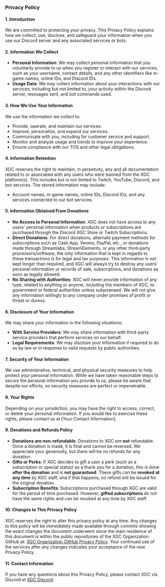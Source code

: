 ### Privacy Policy

#### 1. Introduction
We are committed to protecting your privacy. This Privacy Policy explains how we collect, use, disclose, and safeguard your information when you use our Discord server and any associated services or bots.

#### 2. Information We Collect
- **Personal Information**: We may collect personal information that you voluntarily provide to us when you register or interact with our services, such as your username, contact details, and any other identifiers like in-game names, online IDs, and Discord IDs.
- **Usage Data**: We may collect information about your interactions with our services, including but not limited to, your activity within the Discord server, messages sent, and bot commands used.

#### 3. How We Use Your Information
We use the information we collect to:
- Provide, operate, and maintain our services.
- Improve, personalize, and expand our services.
- Communicate with you, including for customer service and support.
- Monitor and analyze usage and trends to improve your experience.
- Ensure compliance with our TOS and other legal obligations.

#### 4. Information Retention
XGC reserves the right to maintain, in perpetuity, any and all documentation related to or associated with any users who were banned from the XGC platform(s). This includes but is not limited to Twitch, YouTube, Discord, and bot services. The stored information may include:
- Account names, in-game names, online IDs, Discord IDs, and any services connected to our bot services.

#### 5. Information Obtained From Donations
- **No Access to Personal Information**: XGC does not have access to any users' personal information when products or subscriptions are purchased through the Discord XGC Store or Twitch Subscriptions.
- **Direct Donations**: For direct donations, alternate payment methods for subscriptions such as Cash App, Venmo, PayPal, etc., or donations made through Streamlabs, StreamElements, or any other third-party processors/software, the only information that is kept in regards to these transactions is for legal and tax purposes. This information is not kept longer than required, and XGC will always try to destroy any users' personal information or records of sale, subscriptions, and donations as soon as legally allowed.
- **No Sharing with Authorities**: XGC will never provide information of any type, related to anything or anyone, including the members of XGC, to government or federal authorities unless subpoenaed. We will not give any information willingly to any company under promises of profit or threat or duress.

#### 6. Disclosure of Your Information
We may share your information in the following situations:
- **With Service Providers**: We may share information with third-party service providers that perform services on our behalf.
- **Legal Requirements**: We may disclose your information if required to do so by law or in response to valid requests by public authorities.

#### 7. Security of Your Information
We use administrative, technical, and physical security measures to help protect your personal information. While we have taken reasonable steps to secure the personal information you provide to us, please be aware that despite our efforts, no security measures are perfect or impenetrable.

#### 8. Your Rights
Depending on your jurisdiction, you may have the right to access, correct, or delete your personal information. If you would like to exercise these rights, please contact us at [Your Contact Information].

#### 9. Donations and Refunds Policy
- **Donations are non-refundable**: Donations to XGC are **not** refundable. Once a donation is made, it is final and cannot be reversed. We appreciate your generosity, but there will be no refunds for any donation.
- **Gifts or Perks**: If XGC decides to gift a user a perk (such as a subscription or special status) as a thank you for a donation, this is done **after the donation** and is **not guaranteed**. These gifts can be **revoked at any time** by XGC staff, and if that happens, no refund will be issued for the original donation.
- **Subscription Benefits**: Subscriptions purchased through XGC are valid for the period of time purchased. However, **gifted subscriptions** do not have the same rights and can be revoked at any time by XGC staff.

#### 10. Changes to This Privacy Policy
XGC reserves the right to alter this privacy policy at any time. Any changes to this policy will be immediately made available through commits showing the exact changes the document underwent since the main residence of this document is within the public repositories of the XGC Organization GitHub at: [XGC Organization GitHub Privacy Policy](https://github.com/Xieons-Gaming-Corner/public/blob/main/privacy-policy.md). Your continued use of the services after any changes indicates your acceptance of the new Privacy Policy.

#### 11. Contact Information
If you have any questions about this Privacy Policy, please contact XGC via Discord at [XGC Discord](https://discord.gg/xieon).
